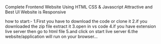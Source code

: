 Complete Frontend Website
Using HTML CSS & Javascript
Attractive and Best UI
Website is Responsive



how to start:-
1.First you have to download the code or clone it
2.if you downloaded the zip file extract it
3.open in vs code
4.if you have extension live server then go to html file
5.and click on start live server 
6.the website/application will run on your browser...



